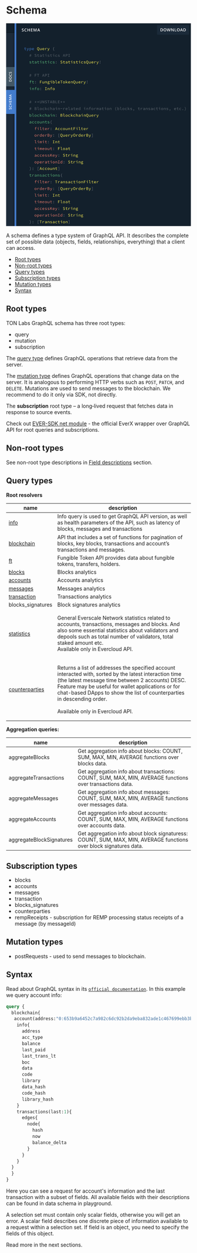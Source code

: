 # Schema

![](<../../.gitbook/assets/image (4).png>)

A schema defines a type system of GraphQL API. It describes the complete set of possible data (objects, fields, relationships, everything) that a client can access.

* [Root types](schema.md#root-types)
* [Non-root types](schema.md#non-root-types)
* [Query types](schema.md#query-types)
* [Subscription types](schema.md#subscription-types)
* [Mutation types](schema.md#mutation-types)
* [Syntax](schema.md#syntax)

## Root types

TON Labs GraphQL schema has three root types:

* query
* mutation
* subscription

The [query type](https://graphql.github.io/graphql-spec/June2018/#sec-Type-System) defines GraphQL operations that retrieve data from the server.

The [mutation type](https://graphql.github.io/graphql-spec/June2018/#sec-Type-System) defines GraphQL operations that change data on the server. It is analogous to performing HTTP verbs such as `POST`, `PATCH`, and `DELETE`. Mutations are used to send messages to the blockchain. We recommend to do it only via SDK, not directly.

The **subscription** root type – a long‐lived request that fetches data in response to source events.

Check out [EVER-SDK net module](../types-and-methods/mod\_net.md) - the official EverX wrapper over GraphQL API for root queries and subscriptions.

## Non-root types

See non-root type descriptions in [Field descriptions](field\_descriptions.md) section.

## Query types

**Root resolvers**

| name                                                      | description                                                                                                                                                                                                                                                                                                                              |
| --------------------------------------------------------- | ---------------------------------------------------------------------------------------------------------------------------------------------------------------------------------------------------------------------------------------------------------------------------------------------------------------------------------------- |
| [info](info.md)                                           | Info query is used to get GraphQL API version, as well as health parameters of the API, such as latency of blocks, messages and transactions                                                                                                                                                                                             |
| [blockchain](blockchain.md)                               | API that includes a set of functions for pagination of blocks, key blocks, transactions and account’s transactions and messages.                                                                                                                                                                                                         |
| [ft](ft-fungible-token-api.md)                            | Fungible Token API provides data about fungible tokens, transfers, holders.                                                                                                                                                                                                                                                              |
| [blocks](field\_descriptions.md#block-type)               | Blocks analytics                                                                                                                                                                                                                                                                                                                         |
| [accounts](field\_descriptions.md#account-type)           | Accounts analytics                                                                                                                                                                                                                                                                                                                       |
| [messages](field\_descriptions.md#message-type)           | Messages analytics                                                                                                                                                                                                                                                                                                                       |
| [transaction](field\_descriptions.md#transaction-type)    | Transactions analytics                                                                                                                                                                                                                                                                                                                   |
| blocks\_signatures                                        | Block signatures analytics                                                                                                                                                                                                                                                                                                               |
| [statistics](../../graphql-samples/statistics.md)         | <p>General Everscale Network statistics related to accounts, transactions, messages and blocks. And also some essential statistics about validators and depools such as total number of validators, total staked amount etc.<br>Available only in Evercloud API.</p>                                                                     |
| [counterparties](../../graphql-samples/counterparties.md) | <p>Returns a list of addresses the specified account interacted with, sorted by the latest interaction time (the latest message time between 2 accounts) DESC. Feature may be useful for wallet applications or for chat-based DApps to show the list of counterparties in descending order.<br><br>Available only in Evercloud API.</p> |

**Aggregation queries:**

| name                     | description                                                                                                       |
| ------------------------ | ----------------------------------------------------------------------------------------------------------------- |
| aggregateBlocks          | Get aggregation info about blocks: COUNT, SUM, MAX, MIN, AVERAGE functions over blocks data.                      |
| aggregateTransactions    | Get aggregation info about transactions: COUNT, SUM, MAX, MIN, AVERAGE functions over transactions data.          |
| aggregateMessages        | Get aggregation info about messages: COUNT, SUM, MAX, MIN, AVERAGE functions over messages data.                  |
| aggregateAccounts        | Get aggregation info about accounts: COUNT, SUM, MAX, MIN, AVERAGE functions over accounts data.                  |
| aggregateBlockSignatures | Get aggregation info about block signaturess: COUNT, SUM, MAX, MIN, AVERAGE functions over block signatures data. |

## Subscription types

* blocks
* accounts
* messages
* transaction
* blocks\_signatures
* counterparties
* rempReceipts - subscription for REMP processing status receipts of a message (by messageId)

## Mutation types

* postRequests - used to send messages to blockchain.

## Syntax

Read about GraphQL syntax in its [`official documentation`](https://graphql.org/). In this example we query account info:

```graphql
query {
  blockchain{
   account(address:"0:653b9a6452c7a982c6dc92b2da9eba832ade1c467699ebb3b43dca6d77b780dd"){
    info{
      address
      acc_type
      balance
      last_paid
      last_trans_lt
      boc
      data
      code
      library
      data_hash
      code_hash
      library_hash
    }
    transactions(last:1){
      edges{
        node{
          hash
          now
          balance_delta
        }
      }
    }
  }
  }
}
```

Here you can see a request for account's information and the last transaction with a subset of fields. All available fields with their descriptions can be found in data schema in playground.&#x20;

A selection set must contain only scalar fields, otherwise you will get an error. A scalar field describes one discrete piece of information available to a request within a selection set. If field is an object, you need to specify the fields of this object.

Read more in the next sections.
